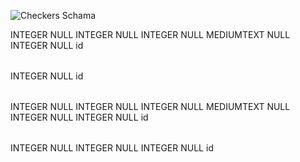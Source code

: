 ![Checkers Schama](/./checkers_schama.png 'Checkers Schama')

<?xml version="1.0" encoding="utf-8" ?>
<!-- SQL XML created by WWW SQL Designer, http://code.google.com/p/wwwsqldesigner/ -->
<!-- Active URL: https://socrates.devbootcamp.com/sql -->
<sql>
<datatypes db="mysql">
  <group label="Numeric" color="rgb(238,238,170)">
    <type label="Integer" length="0" sql="INTEGER" re="INT" quote=""/>
    <type label="Decimal" length="1" sql="DECIMAL" re="DEC" quote=""/>
    <type label="Single precision" length="0" sql="FLOAT" quote=""/>
    <type label="Double precision" length="0" sql="DOUBLE" re="DOUBLE" quote=""/>
  </group>

  <group label="Character" color="rgb(255,200,200)">
    <type label="Char" length="1" sql="CHAR" quote="'"/>
    <type label="Varchar" length="1" sql="VARCHAR" quote="'"/>
    <type label="Text" length="0" sql="MEDIUMTEXT" re="TEXT" quote="'"/>
    <type label="Binary" length="1" sql="BINARY" quote="'"/>
    <type label="Varbinary" length="1" sql="VARBINARY" quote="'"/>
    <type label="BLOB" length="0" sql="BLOB" re="BLOB" quote="'"/>
  </group>

  <group label="Date &amp; Time" color="rgb(200,255,200)">
    <type label="Date" length="0" sql="DATE" quote="'"/>
    <type label="Time" length="0" sql="TIME" quote="'"/>
    <type label="Datetime" length="0" sql="DATETIME" quote="'"/>
    <type label="Year" length="0" sql="YEAR" quote=""/>
    <type label="Timestamp" length="0" sql="TIMESTAMP" quote="'"/>
  </group>

  <group label="Miscellaneous" color="rgb(200,200,255)">
    <type label="ENUM" length="1" sql="ENUM" quote=""/>
    <type label="SET" length="1" sql="SET" quote=""/>
    <type label="Bit" length="0" sql="bit" quote=""/>
  </group>
</datatypes><table x="1004" y="289" name="Tiles">
<row name="id" null="1" autoincrement="1">
<datatype>INTEGER</datatype>
<default>NULL</default></row>
<row name="x_coordinate" null="1" autoincrement="0">
<datatype>INTEGER</datatype>
<default>NULL</default></row>
<row name="y_coordinate" null="1" autoincrement="0">
<datatype>INTEGER</datatype>
<default>NULL</default></row>
<row name="color" null="1" autoincrement="0">
<datatype>MEDIUMTEXT</datatype>
<default>NULL</default></row>
<row name="board_id" null="1" autoincrement="0">
<datatype>INTEGER</datatype>
<default>NULL</default><relation table="Boards" row="id" />
</row>
<key type="PRIMARY" name="">
<part>id</part>
</key>
</table>
<table x="772" y="501" name="Boards">
<row name="id" null="1" autoincrement="1">
<datatype>INTEGER</datatype>
<default>NULL</default></row>
<key type="PRIMARY" name="">
<part>id</part>
</key>
</table>
<table x="765" y="95" name="Pieces">
<row name="id" null="1" autoincrement="1">
<datatype>INTEGER</datatype>
<default>NULL</default></row>
<row name="x_coordinate" null="1" autoincrement="0">
<datatype>INTEGER</datatype>
<default>NULL</default></row>
<row name="y_coordinate" null="1" autoincrement="0">
<datatype>INTEGER</datatype>
<default>NULL</default></row>
<row name="color" null="1" autoincrement="0">
<datatype>MEDIUMTEXT</datatype>
<default>NULL</default></row>
<row name="tile_id" null="1" autoincrement="0">
<datatype>INTEGER</datatype>
<default>NULL</default><relation table="Tiles" row="id" />
</row>
<row name="player_id" null="1" autoincrement="0">
<datatype>INTEGER</datatype>
<default>NULL</default><relation table="Players" row="id" />
</row>
<key type="PRIMARY" name="">
<part>id</part>
</key>
</table>
<table x="541" y="327" name="Players">
<row name="id" null="1" autoincrement="1">
<datatype>INTEGER</datatype>
<default>NULL</default></row>
<row name="name" null="1" autoincrement="0">
<datatype>INTEGER</datatype>
<default>NULL</default></row>
<row name="board_id" null="1" autoincrement="0">
<datatype>INTEGER</datatype>
<default>NULL</default><relation table="Boards" row="id" />
</row>
<key type="PRIMARY" name="">
<part>id</part>
</key>
</table>
</sql>
